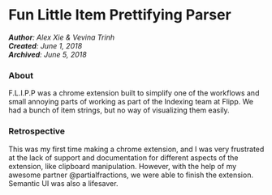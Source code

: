 # Fun Little Item Prettifying Parser
*__Author__: Alex Xie & Vevina Trinh*  
*__Created__: June 1, 2018*  
*__Archived__: June 5, 2018*  

### About
F.L.I.P.P was a chrome extension built to simplify one of the workflows and small annoying parts of working as part of the Indexing team at Flipp. We had a bunch of item strings, but no way of visualizing them easily.

### Retrospective
This was my first time making a chrome extension, and I was very frustrated at the lack of support and documentation for different aspects of the extension, like clipboard manipulation. However, with the help of my awesome partner @partialfractions, we were able to finish the extension. Semantic UI was also a lifesaver.
